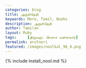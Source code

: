 ```yaml
---  
categories: blog  
title: அருள்நெறி
keywords: More, Tamil, Books  
description: அருள்நெறி
author: Tamilan  
layout: Ruby  
tags:     [திருவருட் பிரகாச வள்ளலார்]
permalink: arulneri  
featured: /images/noolkal_96_6.png  
---  
```

{% include install_nool.md %} 

